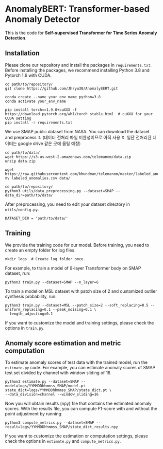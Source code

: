 # AnomalyBERT: Transformer-based Anomaly Detector

This is the code for **Self-supervised Transformer for Time Series Anomaly Detection**.

## Installation

Please clone our repository and install the packages in `requirements.txt`.
Before installing the packages, we recommend installing Python 3.8 and Pytorch 1.9 with CUDA.

```
cd path/to/repository/
git clone https://github.com/Jhryu30/AnomalyBERT.git

conda create --name your_env_name python=3.8
conda activate your_env_name

pip install torch==1.9.0+cuXXX -f https://download.pytorch.org/whl/torch_stable.html  # cuXXX for your CUDA setting
pip install -r requirements.txt
```

We use SMAP public dataset from NASA. You can download the dataset and preprocess it.
(데이터 전처리 파일 미완성이므로 아직 사용 X. 일단 전처리된 데이터는 google drive 같은 곳에 올릴 예정)

```
cd path/to/data/
wget https://s3-us-west-2.amazonaws.com/telemanom/data.zip
unzip data.zip

wget https://raw.githubusercontent.com/khundman/telemanom/master/labeled_anomalies.csv
mv labeled_anomalies.csv data/

cd path/to/repository/
python3 utils/data_preprocessing.py --dataset=SMAP --data_dir=path/to/data/
```

After preprocessing, you need to edit your dataset directory in `utils/config.py`.

```
DATASET_DIR = 'path/to/data/'
```

## Training

We provide the training code for our model.
Before training, you need to create an empty folder for log files.

```
mkdir logs  # Create log folder once.
```

For example, to train a model of 6-layer Transformer body on SMAP dataset, run:

```
python3 train.py --dataset=SMAP --n_layer=6
```

To train a model on MSL dataset with patch size of 2 and customized outlier synthesis probability, run:

```
python3 train.py --dataset=MSL --patch_size=2 --soft_replacing=0.5 --uniform_replacing=0.1 --peak_noising=0.1 \
--length_adjusting=0.1
```

If you want to customize the model and training settings, please check the options in `train.py`.

## Anomaly score estimation and metric computation

To estimate anomaly scores of test data with the trained model, run the `estimate.py` code.
For example, you can estimate anomaly scores of SMAP test set divided by channel with window sliding of 16.

```
python3 estimate.py --dataset=SMAP --model=logs/YYMMDDhhmmss_SMAP/model.pt --state_dict=logs/YYMMDDhhmmss_SMAP/state_dict.pt \
--data_division=channel --window_sliding=16
```

Now you will obtain results (npy) file that contains the estimated anomaly scores.
With the results file, you can compute F1-score with and without the point adjustment by running:

```
python3 compute_metrics.py --dataset=SMAP --result=logs/YYMMDDhhmmss_SMAP/state_dict_results.npy
```

If you want to customize the estimation or computation settings, please check the options in `estimate.py` and `compute_metrics.py`.
